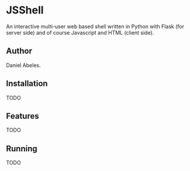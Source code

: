 JSShell
=======
An interactive multi-user web based shell written in Python with Flask (for server side) and of course Javascript and HTML (client side).

Author
------
Daniel Abeles.

Installation
-----------
TODO

Features
--------
TODO

Running
-------
TODO
